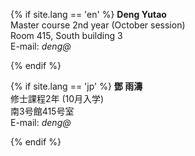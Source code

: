 {% if site.lang == 'en' %}
**Deng Yutao**<br>
Master course 2nd year (October session)<br>
Room 415, South building 3<br>
E-mail: *deng@*<br>

{% endif %}

{% if site.lang == 'jp' %}
**鄧 雨濤**<br>
修士課程2年 (10月入学)<br>
南3号館415号室<br>
E-mail: *deng@*<br>

{% endif %}
